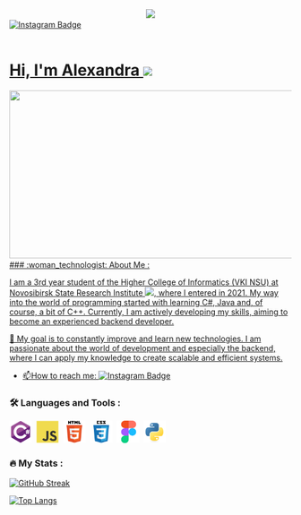 <div id="header" align="center">
  <img src="https://media.giphy.com/media/3oKIPnAiaMCws8nOsE/giphy.gif" width="100"/>
</div>
<div id="badges">
  <a href="https://instagram.com/rawiiww">
  <img src="https://img.shields.io/badge/instagram-pink?logo=instagram" alt="Instagram Badge"/>
</div>
<img src="https://komarev.com/ghpvc/?username=Rawiiw&style=flat-square" alt=""/>
    <h1>
 Hi, I'm Alexandra 
  <img src="https://media.giphy.com/media/hvRJCLFzcasrR4ia7z/giphy.gif" width="30px"/>
</h1>
<div align="center">
  <img src="https://media.giphy.com/media/L1R1tvI9svkIWwpVYr/giphy.gif" width="600" height="300"/>
</div>
### :woman_technologist: About Me :
    
 I am a 3rd year student of the Higher College of Informatics (VKI NSU) at Novosibirsk State Research Institute <img src="https://media.giphy.com/media/TesavnYFHngXAmlQgm/giphy.gif" width="30">, where I entered in 2021. My way into the world of programming started with learning C#, Java and, of course, a bit of C++. Currently, I am actively developing my skills, aiming to become an experienced backend developer.

🌱 My goal is to constantly improve and learn new technologies. I am passionate about the world of development and especially the backend, where I can apply my knowledge to create scalable and efficient systems.

- :mailbox:How to reach me: [![Instagram Badge](https://img.shields.io/badge/instagram-pink?logo=instagram)](https://instagram.com/rawiiww)


### :hammer_and_wrench: Languages and Tools :

<div>
  <img src="https://github.com/devicons/devicon/blob/master/icons/csharp/csharp-original.svg" title="C#" alt="C#" width="40" height="40"/>&nbsp;
  <img src="https://github.com/devicons/devicon/blob/master/icons/javascript/javascript-original.svg" title="JS" alt="JS" width="40" height="40"/>&nbsp;
   <img src="https://github.com/devicons/devicon/blob/master/icons/html5/html5-original-wordmark.svg" title="HTML" alt="HTML" width="40" height="40"/>&nbsp;
    <img src="https://github.com/devicons/devicon/blob/master/icons/css3/css3-original-wordmark.svg" title="CSS" alt="CSS" width="40" height="40"/>&nbsp;
     <img src="https://github.com/devicons/devicon/blob/master/icons/figma/figma-original.svg" title="Figma" alt="Figma" width="40" height="40"/>&nbsp;
      <img src="https://github.com/devicons/devicon/blob/master/icons/python/python-original.svg" title="Python" alt="Python" width="40" height="40"/>&nbsp;
</div>

### :fire: My Stats :

[![GitHub Streak](https://github-readme-streak-stats.herokuapp.com?user=Rawiiw&theme=tokyonight&hide_border=true&mode=weekly)](https://git.io/streak-stats)


[![Top Langs](https://github-readme-stats.vercel.app/api/top-langs/?username=Rawiiw&layout=compact&theme=tokyonight)](https://github.com/anuraghazra/github-readme-stats)







